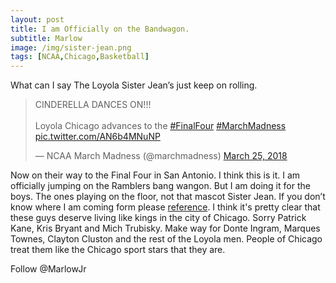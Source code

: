 ```yaml
---
layout: post
title: I am Officially on the Bandwagon.
subtitle: Marlow
image: /img/sister-jean.png
tags: [NCAA,Chicago,Basketball]
---
```


What can I say The Loyola Sister Jean’s just keep on rolling. 

<blockquote class="twitter-tweet" data-lang="en"><p lang="en" dir="ltr">CINDERELLA DANCES ON!!!<br><br>Loyola Chicago advances to the <a href="https://twitter.com/hashtag/FinalFour?src=hash&amp;ref_src=twsrc%5Etfw">#FinalFour</a> <a href="https://twitter.com/hashtag/MarchMadness?src=hash&amp;ref_src=twsrc%5Etfw">#MarchMadness</a> <a href="https://t.co/AN6b4MNuNP">pic.twitter.com/AN6b4MNuNP</a></p>&mdash; NCAA March Madness (@marchmadness) <a href="https://twitter.com/marchmadness/status/977701850924199936?ref_src=twsrc%5Etfw">March 25, 2018</a></blockquote>
<script async src="https://platform.twitter.com/widgets.js" charset="utf-8"></script>

Now on their way to the Final Four in San Antonio. I think this is it.  I am officially jumping on  the Ramblers bang wangon.  But I am doing it for the boys.  The ones playing on the floor, not that mascot Sister Jean.  If you don’t know where I am coming form please 
[reference](http://132breese.com/2018-03-22-sister-jean/).  I think it's pretty clear that these guys deserve living like kings in the city of Chicago.  Sorry Patrick Kane, Kris Bryant and Mich Trubisky. Make way for Donte Ingram, Marques Townes, Clayton Cluston and the rest of the Loyola men. People of Chicago treat them like the Chicago sport stars that they are. 

Follow @MarlowJr<script async src="https://platform.twitter.com/widgets.js" charset="utf-8"></script>

